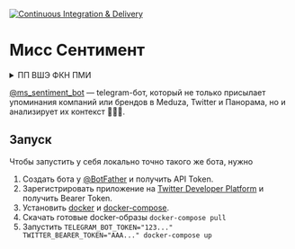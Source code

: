 [![Continuous Integration & Delivery](https://github.com/amgfrthsp/company_mentions/actions/workflows/ci-cd.yml/badge.svg)](https://github.com/amgfrthsp/company_mentions/actions/workflows/ci-cd.yml)

# Мисс Сентимент

<details>
<summary>ПП ВШЭ ФКН ПМИ</summary>

Программный проект на тему **«Сбор и анализ информации об упоминании компаний в социальных сетях»**.

Выполнили студентки ВШЭ ФКН ПМИ **Груздева Марина Евгеньевна**, группа БПМИ205 и **Семенова-Звенигородская София Андреевна**, группа БПМИ201.
Руководитель проекта — **Казаков Евгений Александрович**, Software Engineer at Meta.
</details>

[@ms_sentiment_bot](https://t.me/ms_sentiment_bot) — telegram-бот, который не только присылает упоминания компаний или брендов в Meduza, Twitter и Панорама, но и анализирует их контекст 🙂😐🙁.


## Запуск

Чтобы запустить у себя локально точно такого же бота, нужно
1. Создать бота у [@BotFather](https://t.me/BotFather) и получить API Token.
2. Зарегистрировать приложение на [Twitter Developer Platform](https://developer.twitter.com/en/docs/twitter-api) и получить Bearer Token.
3. Установить [docker](https://docs.docker.com/get-docker/) и [docker-compose](https://docs.docker.com/compose/install/).
4. Скачать готовые docker-образы `docker-compose pull`
5. Запустить `TELEGRAM_BOT_TOKEN="123..." TWITTER_BEARER_TOKEN="AAA..." docker-compose up`